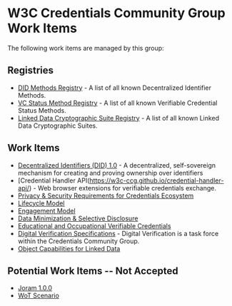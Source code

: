 # W3C Credentials Community Group Work Items

The following work items are managed by this group:

## Registries

- [DID Methods Registry](https://w3c-ccg.github.io/did-method-registry) - A list of all known Decentralized Identifier Methods.
- [VC Status Method Registry](https://w3c-ccg.github.io/vc-status-registry) - A list of all known Verifiable Credential Status Methods.
- [Linked Data Cryptographic Suite Registry](https://w3c-ccg.github.io/ld-cryptosuite-registry/) - A list of all known Linked Data Cryptographic Suites.

## Work Items

- [Decentralized Identifiers (DID) 1.0](https://w3c-ccg.github.io/did-spec/) - A decentralized, self-sovereign mechanism for creating and proving ownership over identifiers
- [Credential Handler API(https://w3c-ccg.github.io/credential-handler-api/) - Web browser extensions for verifiable credentials exchange.
- [Privacy & Security Requirements for Credentials Ecosystem](https://goo.gl/ZeyJUS)
- [Lifecycle Model](https://w3c-ccg.github.io/vc-lifecycle/)
- [Engagement Model](https://github.com/WebOfTrustInfo/rebooting-the-web-of-trust-fall2017/blob/master/draft-documents/Amira-SSWOT-Engagement-Model.md)
- [Data Minimization & Selective Disclosure](https://github.com/w3c-ccg/data-minimization)
- [Educational and Occupational Verifiable Credentials](https://github.com/w3c-ccg/edu_occ_verifiable_credentials)
- [Digital Verification Specifications](https://w3c-dvcg.github.io/) - Digital Verification is a task force within the Credentials Community Group.
- [Object Capabilities for Linked Data](https://w3c-ccg.github.io/ocap-ld/)

## Potential Work Items -- Not Accepted
- [Joram 1.0.0](http://bit.ly/joram100)
- [WoT Scenario](https://github.com/WebOfTrustInfo/rebooting-the-web-of-trust-fall2017/blob/master/topics-and-advance-readings/RWOT-User-Story.md)
